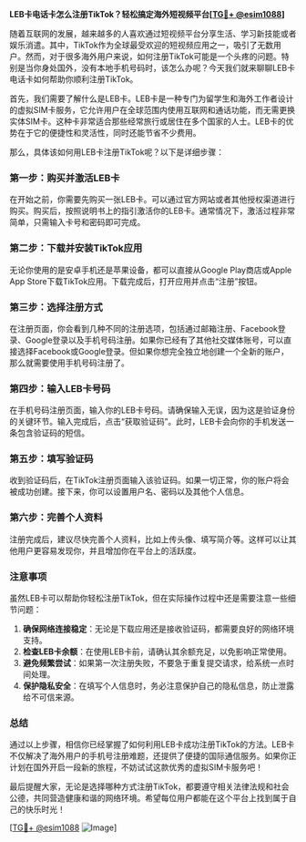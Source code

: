 **LEB卡电话卡怎么注册TikTok？轻松搞定海外短视频平台[[TG💪+ @esim1088](https://t.me/s/esim1088)]**

随着互联网的发展，越来越多的人喜欢通过短视频平台分享生活、学习新技能或者娱乐消遣。其中，TikTok作为全球最受欢迎的短视频应用之一，吸引了无数用户。然而，对于很多海外用户来说，如何注册TikTok可能是一个头疼的问题。特别是当你身处国外，没有本地手机号码时，该怎么办呢？今天我们就来聊聊LEB卡电话卡如何帮助你顺利注册TikTok。

首先，我们需要了解什么是LEB卡。LEB卡是一种专门为留学生和海外工作者设计的虚拟SIM卡服务，它允许用户在全球范围内使用互联网和通话功能，而无需更换实体SIM卡。这种卡非常适合那些经常旅行或居住在多个国家的人士。LEB卡的优势在于它的便捷性和灵活性，同时还能节省不少费用。

那么，具体该如何用LEB卡注册TikTok呢？以下是详细步骤：

### 第一步：购买并激活LEB卡

在开始之前，你需要先购买一张LEB卡。可以通过官方网站或者其他授权渠道进行购买。购买后，按照说明书上的指引激活你的LEB卡。通常情况下，激活过程非常简单，只需输入卡号和密码即可完成。

### 第二步：下载并安装TikTok应用

无论你使用的是安卓手机还是苹果设备，都可以直接从Google Play商店或Apple App Store下载TikTok应用。下载完成后，打开应用并点击“注册”按钮。

### 第三步：选择注册方式

在注册页面，你会看到几种不同的注册选项，包括通过邮箱注册、Facebook登录、Google登录以及手机号码注册。如果你已经有了其他社交媒体账号，可以直接选择Facebook或Google登录。但如果你想完全独立地创建一个全新的账户，那么就需要使用手机号码注册了。

### 第四步：输入LEB卡号码

在手机号码注册页面，输入你的LEB卡号码。请确保输入无误，因为这是验证身份的关键环节。输入完成后，点击“获取验证码”。此时，LEB卡会向你的手机发送一条包含验证码的短信。

### 第五步：填写验证码

收到验证码后，在TikTok注册页面输入该验证码。如果一切正常，你的账户将会被成功创建。接下来，你可以设置用户名、密码以及其他个人信息。

### 第六步：完善个人资料

注册完成后，建议尽快完善个人资料，比如上传头像、填写简介等。这样可以让其他用户更容易发现你，并且增加你在平台上的活跃度。

### 注意事项

虽然LEB卡可以帮助你轻松注册TikTok，但在实际操作过程中还是需要注意一些细节问题：

1. **确保网络连接稳定**：无论是下载应用还是接收验证码，都需要良好的网络环境支持。
2. **检查LEB卡余额**：在使用LEB卡前，请确认其余额充足，以免影响正常使用。
3. **避免频繁尝试**：如果第一次注册失败，不要急于重复提交请求，给系统一点时间处理。
4. **保护隐私安全**：在填写个人信息时，务必注意保护自己的隐私信息，防止泄露给不可信来源。

### 总结

通过以上步骤，相信你已经掌握了如何利用LEB卡成功注册TikTok的方法。LEB卡不仅解决了海外用户的手机号注册难题，还提供了便捷的国际通信服务。如果你正计划在国外开启一段新的旅程，不妨试试这款优秀的虚拟SIM卡服务吧！

最后提醒大家，无论是选择哪种方式注册TikTok，都要遵守相关法律法规和社会公德，共同营造健康和谐的网络环境。希望每位用户都能在这个平台上找到属于自己的快乐时光！

[[TG💪+ @esim1088](https://t.me/s/esim1088) ![Image](https://i.postimg.cc/4NQfJmqS/Snipaste-2025-05-13-00-14-12.png)]
